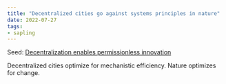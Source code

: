 ```yaml
---
title: "Decentralized cities go against systems principles in nature"
date: 2022-07-27
tags:
- sapling
---
```


Seed: [Decentralization enables permissionless innovation](articles/Decentralization%20enables%20permissionless%20innovation.md)

Decentralized cities optimize for mechanistic efficiency. Nature optimizes for change. 



